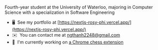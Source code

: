 Fourth-year student at the University of Waterloo, majoring in Computer Science with a specialization in Software Engineering

* 🖥️  See my portfolio at [https://nextjs-rosy-phi.vercel.app/](https://nextjs-rosy-phi.vercel.app/)
* ✉️  You can contact me at [ngthanh2248@gmail.com](mailto:ngthanh2248@gmail.com)
* 🚀  I'm currently working on [a Chrome chess extension](http://chrome.google.com/webstore/detail/chess-pro/oabpbnkggjfhodegmdoaamjfimfbomna)

